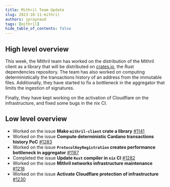 ```yaml
---
title: Mithril Team Update
slug: 2023-10-11-mithril
authors: jpraynaud
tags: [mithril]
hide_table_of_contents: false
---
```


## High level overview

This week, the Mithril team has worked on the distribution of the Mithril client as a library that will be distributed on [crates.io](https://crates.io/), the Rust dependencies repository. The team has also worked on computing deterministically the transactions history of an address from the immutable files. Additionally, they have started to fix a bottleneck in the aggregator that limits the ingestion of signatures.

Finally, they have kept working on the activation of Cloudflare on the infrastructure, and fixed some bugs in the nix CI.

## Low level overview

- Worked on the issue **Make `mithril-client` crate a library** [#1141](https://github.com/input-output-hk/mithril/issues/1141)
- Worked on the issue **Compute deterministic Cardano transactions history PoC** [#1283](https://github.com/input-output-hk/mithril/issues/1283)
- Worked on the issue **`ProtocolKeyRegistration` creates performance bottleneck in aggregator** [#1187](https://github.com/input-output-hk/mithril/issues/1187)
- Completed the issue **Update `Rust` compiler in `nix` CI** [#1282](https://github.com/input-output-hk/mithril/issues/1282)
- Worked on the issue **Mithril networks infrastructure maintenance** [#1218](https://github.com/input-output-hk/mithril/issues/1218)
- Worked on the issue **Activate Cloudflare protection of infrastructure** [#1230](https://github.com/input-output-hk/mithril/issues/1230)
